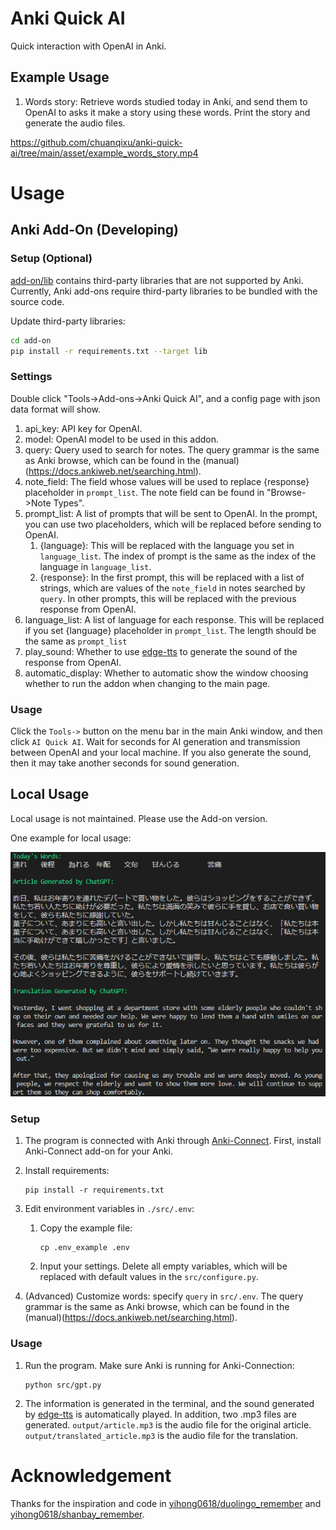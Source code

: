 # Anki Quick AI

Quick interaction with OpenAI in Anki.



## Example Usage

1. Words story: Retrieve words studied today in Anki, and send them to OpenAI to asks it make a story using these words. Print the story and generate the audio files.

https://github.com/chuanqixu/anki-quick-ai/tree/main/asset/example_words_story.mp4


# Usage

## Anki Add-On (Developing)

### Setup (Optional)

[add-on/lib](add-on/lib/) contains third-party libraries that are not supported by Anki. Currently, Anki add-ons require third-party libraries to be bundled with the source code.

Update third-party libraries:
```bash
cd add-on
pip install -r requirements.txt --target lib
```

### Settings

Double click "Tools->Add-ons->Anki Quick AI", and a config page with json data format will show.

1. api_key: API key for OpenAI.
2. model: OpenAI model to be used in this addon.
3. query: Query used to search for notes. The query grammar is the same as Anki browse, which can be found in the (manual)(https://docs.ankiweb.net/searching.html).
4. note_field: The field whose values will be used to replace {response} placeholder in `prompt_list`. The note field can be found in "Browse->Note Types".
5. prompt_list: A list of prompts that will be sent to OpenAI. In the prompt, you can use two placeholders, which will be replaced before sending to OpenAI.
   1. {language}: This will be replaced with the language you set in `language_list`. The index of prompt is the same as the index of the language in `language_list`.
   2. {response}: In the first prompt, this will be replaced with a list of strings, which are values of the `note_field` in notes searched by `query`. In other prompts, this will be replaced with the previous response from OpenAI.
6. language_list: A list of language for each response. This will be replaced if you set {language} placeholder in `prompt_list`. The length should be the same as `prompt_list`
7. play_sound: Whether to use [edge-tts](https://github.com/rany2/edge-tts) to generate the sound of the response from OpenAI.
8. automatic_display: Whether to automatic show the window choosing whether to run the addon when changing to the main page.


### Usage

Click the `Tools->` button on the menu bar in the main Anki window, and then click `AI Quick AI`. Wait for seconds for AI generation and transmission between OpenAI and your local machine. If you also generate the sound, then it may take another seconds for sound generation.


## Local Usage

Local usage is not maintained. Please use the Add-on version.

One example for local usage:

![Example](./asset/example.png)
### Setup

1. The program is connected with Anki through [Anki-Connect](https://github.com/FooSoft/anki-connect). First, install Anki-Connect add-on for your Anki.

2. Install requirements:

    ```
    pip install -r requirements.txt
    ```

3. Edit environment variables in `./src/.env`:

   1. Copy the example file:

        ```
        cp .env_example .env
        ```
    
    2. Input your settings. Delete all empty variables, which will be replaced with default values in the `src/configure.py`.

4. (Advanced) Customize words: specify `query` in `src/.env`. The query grammar is the same as Anki browse, which can be found in the (manual)(https://docs.ankiweb.net/searching.html).

### Usage

1. Run the program. Make sure Anki is running for Anki-Connection:

    ```
    python src/gpt.py
    ```

2. The information is generated in the terminal, and the sound generated by [edge-tts](https://github.com/rany2/edge-tts) is automatically played. In addition, two .mp3 files are generated. `output/article.mp3` is the audio file for the original article. `output/translated_article.mp3` is the audio file for the translation.



# Acknowledgement

Thanks for the inspiration and code in [yihong0618/duolingo_remember](https://github.com/yihong0618/duolingo_remember) and [yihong0618/shanbay_remember](https://github.com/yihong0618/shanbay_remember).

